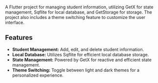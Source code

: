 A Flutter project for managing student information, utilizing GetX for state management, Sqflite for local database, and GetStorage for storage. The project also includes a theme switching feature to customize the user interface.

## Features

- **Student Management:** Add, edit, and delete student information.
- **Local Database:** Utilizes Sqflite for efficient local database storage.
- **State Management:** Powered by GetX for reactive and efficient state management.
- **Theme Switching:** Toggle between light and dark themes for a personalized     experience.
